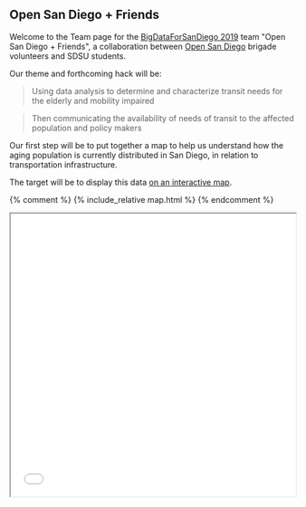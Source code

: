 ## Open San Diego + Friends

Welcome to the Team page for the [BigDataForSanDiego 2019](https://bigdataforsandiego.github.io) team "Open San Diego + Friends", a collaboration between [Open San Diego](https://opensandiego.org) brigade volunteers and SDSU students.

Our theme and forthcoming hack will be:

> Using data analysis to determine and characterize transit needs for the elderly and mobility impaired

> Then communicating the availability of needs of transit to the affected population and policy makers

Our first step will be to put together a map to help us understand how the aging population is currently distributed in San Diego, in relation to transportation infrastructure.

The target will be to display this data [on an interactive map](d3data.html).

{% comment %}
{% include_relative map.html %}
{% endcomment %}

<iframe src="d3data.html" width="100%" height="500px">
</iframe>
